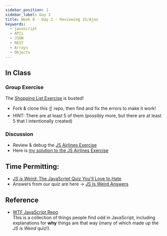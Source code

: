 ```yaml
---
sidebar_position: 1
sidebar_label: Day 2
title: Week 8 - Day 2 - Reviewing JS/Ajax
keywords:
  - javascript
  - APIs
  - JSON
  - REST
  - Arrays
  - Objects
---
```


<!-- markdownlint-disable no-trailing-punctuation no-inline-html -->

## In Class

### Group Exercise

The [Shopping List Exercise](https://github.com/seanrreid/busted_shopping_DOM) is busted!

- Fork & clone this :point_up: repo, then find and fix the errors to make it work!
- HINT: There are at least 5 of them (possibly more, but there are at least 5 that I intentionally created)

### Discussion

- Review & debug the [JS Airlines Exercise](/docs/exercises/js-airlines/)
- Here is [my solution to the JS Airlines Exercise](https://github.com/seanrreid/js-airlines-solution)

## Time Permitting:

- [_JS is Weird_: The JavaScript Quiz You'll Love to Hate](https://jsisweird.com/)
- Answers from our quiz are here -> [JS Is Weird Answers](./JS_ss_Weird.pdf)

## Reference

- [WTF JavaScript Repo](https://github.com/denysdovhan/wtfjs?tab=readme-ov-file#what-the-fck-javascript)
  <br/>This is a collection of things people find odd in JavaScript, including explanations for **why** things are that way (many of which made up the _JS is Weird_ quiz!).
